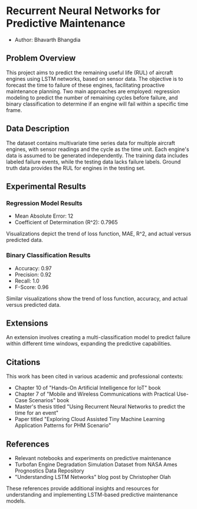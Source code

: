 # Recurrent Neural Networks for Predictive Maintenance
* Author: Bhavarth Bhangdia

## Problem Overview
This project aims to predict the remaining useful life (RUL) of aircraft engines using LSTM networks, based on sensor data. The objective is to forecast the time to failure of these engines, facilitating proactive maintenance planning. Two main approaches are employed: regression modeling to predict the number of remaining cycles before failure, and binary classification to determine if an engine will fail within a specific time frame.

## Data Description
The dataset contains multivariate time series data for multiple aircraft engines, with sensor readings and the cycle as the time unit. Each engine's data is assumed to be generated independently. The training data includes labeled failure events, while the testing data lacks failure labels. Ground truth data provides the RUL for engines in the testing set.

## Experimental Results
### Regression Model Results
- Mean Absolute Error: 12
- Coefficient of Determination (R^2): 0.7965

Visualizations depict the trend of loss function, MAE, R^2, and actual versus predicted data.

### Binary Classification Results
- Accuracy: 0.97
- Precision: 0.92
- Recall: 1.0
- F-Score: 0.96

Similar visualizations show the trend of loss function, accuracy, and actual versus predicted data.

## Extensions
An extension involves creating a multi-classification model to predict failure within different time windows, expanding the predictive capabilities.

## Citations
This work has been cited in various academic and professional contexts:
- Chapter 10 of "Hands-On Artificial Intelligence for IoT" book
- Chapter 7 of "Mobile and Wireless Communications with Practical Use-Case Scenarios" book
- Master's thesis titled "Using Recurrent Neural Networks to predict the time for an event"
- Paper titled "Exploring Cloud Assisted Tiny Machine Learning Application Patterns for PHM Scenario"

## References
- Relevant notebooks and experiments on predictive maintenance
- Turbofan Engine Degradation Simulation Dataset from NASA Ames Prognostics Data Repository
- "Understanding LSTM Networks" blog post by Christopher Olah

These references provide additional insights and resources for understanding and implementing LSTM-based predictive maintenance models.

